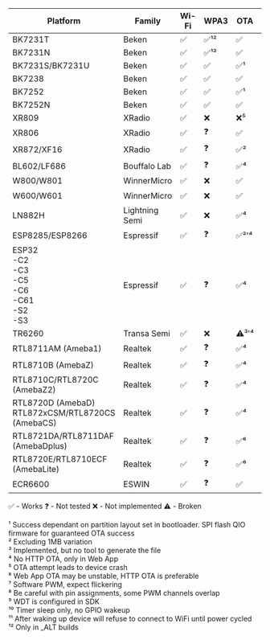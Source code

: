 
| Platform                                                | Family          | Wi-Fi  | WPA3 | OTA    | GPIO | GPIO IRQ | UART | PWM  | ADC | Deep sleep | WDT |
|---------------------------------------------------------|-----------------|--------|------|--------|------|----------|------|------|-----|------------|-----|
| BK7231T                                                 | Beken           | ✅     | ✅¹² | ✅    | ✅   | ✅       | ✅   | ✅  | ✅  | ✅        | ✅  |
| BK7231N                                                 | Beken           | ✅     | ✅¹² | ✅    | ✅   | ✅       | ✅   | ✅  | ✅  | ✅        | ✅  |
| BK7231S/BK7231U                                         | Beken           | ✅     | ✅   | ✅¹   | ✅   | ✅       | ✅   | ✅  | ✅  | ✅        | ✅  |
| BK7238                                                  | Beken           | ✅     | ✅   | ✅    | ✅   | ✅       | ✅   | ✅  | ✅  | ✅        | ✅  |
| BK7252                                                  | Beken           | ✅     | ✅   | ✅¹   | ✅   | ✅       | ✅   | ✅  | ✅  | ✅        | ✅  |
| BK7252N                                                 | Beken           | ✅     | ✅   | ✅    | ✅   | ✅       | ✅   | ✅  | ✅  | ✅        | ✅  |
| XR809                                                   | XRadio          | ✅     | ❌   | ❌⁵   | ✅   | ✅       | ✅   | ✅⁸ | ✅  | ✅        | ✅  |
| XR806                                                   | XRadio          | ✅     | ❓   | ✅    | ✅   | ✅       | ✅   | ✅⁸ | ✅  | ✅        | ✅  |
| XR872/XF16                                              | XRadio          | ✅     | ❓   | ✅²   | ✅   | ✅       | ✅   | ✅⁸ | ✅  | ✅        | ✅  |
| BL602/LF686                                             | Bouffalo Lab    | ✅     | ❓   | ✅⁴   | ✅   | ✅       | ✅   | ✅  | ❌  | ❌        | ✅  |
| W800/W801                                               | WinnerMicro     | ✅     | ❌   | ✅    | ✅   | ❌       | ✅   | ✅  | ✅  | ❌        | ✅  |
| W600/W601                                               | WinnerMicro     | ✅     | ❌   | ✅    | ✅   | ✅       | ❓   | ✅  | ✅  | ❌        | ✅  |
| LN882H                                                  | Lightning Semi  | ✅     | ❌   | ✅⁴   | ✅   | ✅       | ❌   | ✅  | ⚠️  | ❌        | ✅  |
| ESP8285/ESP8266                                         | Espressif       | ✅     | ❓   | ✅²'⁴ | ✅   | ✅       | ✅   | ✅⁷ | ❌  | ⚠️        | ❓⁹ |
| ESP32<br>-C2<br>-C3<br>-C5<br>-C6<br>-C61<br>-S2<br>-S3 | Espressif       | ✅     | ❓   | ✅⁴   | ✅   | ✅       | ✅   | ✅  | ❓  | ✅¹⁰      | ✅  |
| TR6260                                                  | Transa Semi     | ✅     | ❌   | ⚠️³'⁴ | ✅   | ❌       | ❌   | ✅⁸ | ❌  | ❌        | ✅⁹ |
| RTL8711AM (Ameba1)                                      | Realtek         | ✅     | ❓   | ✅⁴   | ✅   | ✅       | ✅   | ✅⁸ | ❌  | ❌        | ✅  |
| RTL8710B (AmebaZ)                                       | Realtek         | ✅     | ❓   | ✅⁴   | ✅   | ✅       | ✅   | ✅⁸ | ❌  | ❌        | ✅  |
| RTL8710C/RTL8720C (AmebaZ2)                             | Realtek         | ✅     | ❓   | ✅⁴   | ✅   | ✅       | ✅   | ✅⁸ | ❌  | ❌        | ✅  |
| RTL8720D (AmebaD)<br>RTL872xCSM/RTL8720CS (AmebaCS)     | Realtek         | ✅     | ❓   | ✅⁴   | ✅   | ✅       | ✅   | ✅⁸ | ❌  | ❌        | ✅  |
| RTL8721DA/RTL8711DAF (AmebaDplus)                       | Realtek         | ✅     | ❓   | ✅⁶   | ✅   | ✅       | ✅   | ✅  | ❌  | ❌        | ✅  |
| RTL8720E/RTL8710ECF (AmebaLite)                         | Realtek         | ✅     | ❓   | ✅⁶   | ✅   | ✅       | ✅   | ✅  | ❌  | ❌        | ✅  |
| ECR6600                                                 | ESWIN           | ✅     | ❓   | ✅    | ✅   | ✅       | ✅   | ✅⁸ | ⚠️  | ⚠️¹¹      | ✅  |

✅ - Works
❓ - Not tested
❌ - Not implemented
⚠️ - Broken

¹ Success dependant on partition layout set in bootloader. SPI flash QIO firmware for guaranteed OTA success<br>
² Excluding 1MB variation<br>
³ Implemented, but no tool to generate the file<br>
⁴ No HTTP OTA, only in Web App<br>
⁵ OTA attempt leads to device crash<br>
⁶ Web App OTA may be unstable, HTTP OTA is preferable<br>
⁷ Software PWM, expect flickering<br>
⁸ Be careful with pin assignments, some PWM channels overlap<br>
⁹ WDT is configured in SDK<br>
¹⁰ Timer sleep only, no GPIO wakeup<br>
¹¹ After waking up device will refuse to connect to WiFi until power cycled<br>
¹² Only in _ALT builds<br>
